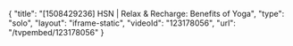{
    "title": "[1508429236] HSN | Relax & Recharge: Benefits of Yoga",
    "type": "solo",
    "layout": "iframe-static",
    "videoId": "123178056",
    "url": "\/tvpembed\/123178056"
}